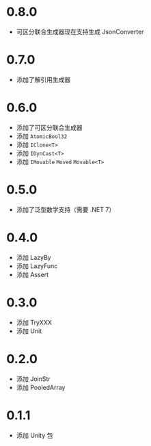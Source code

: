# 0.8.0
  - 可区分联合生成器现在支持生成 JsonConverter

# 0.7.0
  - 添加了解引用生成器

# 0.6.0
  - 添加了可区分联合生成器
  - 添加 `AtomicBool32`
  - 添加 `IClone<T>`
  - 添加 `IDynCast<T>`
  - 添加 `IMovable` `Moved` `Movable<T>`

# 0.5.0
  - 添加了泛型数学支持（需要 .NET 7）

# 0.4.0
  - 添加 LazyBy
  - 添加 LazyFunc
  - 添加 Assert

# 0.3.0
  - 添加 TryXXX
  - 添加 Unit

# 0.2.0
  - 添加 JoinStr
  - 添加 PooledArray

# 0.1.1
  - 添加 Unity 包
